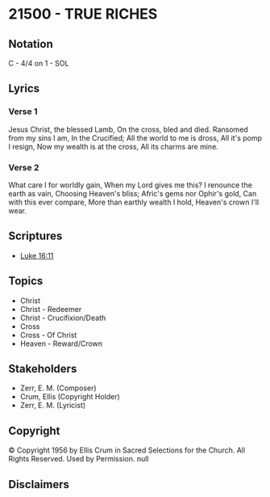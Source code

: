 # 21500 - TRUE RICHES

## Notation

C - 4/4 on 1 - SOL

## Lyrics

### Verse 1

Jesus Christ, the blessed Lamb, On the cross, bled and died. Ransomed from my sins I am, In the Crucified; All the world to me is dross, All it's pomp I resign, Now my wealth is at the cross, All its charms are mine.


### Verse 2

What care I for worldly gain, When my Lord gives me this? I renounce the earth as vain, Choosing Heaven's bliss; Afric's gems nor Ophir's gold, Can with this ever compare, More than earthly wealth I hold, Heaven's crown I'll wear.


## Scriptures

- [Luke 16:11](https://www.biblegateway.com/passage/?search=Luke%2016%3A11)

## Topics

- Christ
- Christ - Redeemer
- Christ - Crucifixion/Death
- Cross
- Cross - Of Christ
- Heaven - Reward/Crown

## Stakeholders

- Zerr, E. M. (Composer)
- Crum, Ellis (Copyright Holder)
- Zerr, E. M. (Lyricist)

## Copyright

© Copyright 1956 by Ellis Crum in Sacred Selections for the Church. All Rights Reserved. Used by Permission.
null

## Disclaimers


